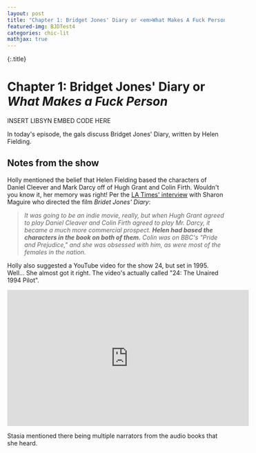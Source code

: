 ```yaml
---
layout: post
title: "Chapter 1: Bridget Jones' Diary or <em>What Makes A Fuck Person</em>"
featured-img: BJDTest4
categories: chic-lit
mathjax: true
---
```

{:.title}
# Chapter 1: Bridget Jones' Diary or _What Makes a Fuck Person_

INSERT LIBSYN EMBED CODE HERE

In today's episode, the gals discuss Bridget Jones' Diary, written by Helen Fielding.

## Notes from the show

Holly mentioned the belief that Helen Fielding based the characters of Daniel Cleever and Mark Darcy off of Hugh Grant and Colin Firth. Wouldn't you know it, her memory was right! Per the [LA Times' interview](http://www.latimes.com/entertainment/movies/la-ca-mn-bridget-jones-diary-oral-history-20160410-story.html) with Sharon Maguire who directed the film _Bridet Jones' Diary_:

>_It was going to be an indie movie, really, but when Hugh Grant agreed to play Daniel Cleaver and Colin Firth agreed to play Mr. Darcy, it became a much more commercial prospect. **Helen had based the characters in the book on both of them.** Colin was on BBC's "Pride and Prejudice," and she was obsessed with him, as were most of the females in the nation._

Holly also suggested a YouTube video for the show 24, but set in 1995. Well... She almost got it right. The video's actually called "24: The Unaired 1994 Pilot".

<iframe width="560" height="315" src="https://www.youtube-nocookie.com/embed/JMLH_QyPTYM?rel=0" frameborder="0" allow="autoplay; encrypted-media" allowfullscreen></iframe>

Stasia mentioned there being multiple narrators from the audio books that she heard.

